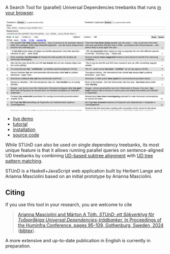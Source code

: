 A Search Tool for (parallel) Universal Dependencies treebanks that runs [in your browser](https://demo.spraakbanken.gu.se/stund).

![STUnD GUI](img/replacement2.png)


- [live demo](https://demo.spraakbanken.gu.se/stund)
- [tutorial](tutorial.md)
- [installation](installation.md)
- [source code](https://github.com/harisont/STUnD)

While STUnD can also be used on single dependency treebanks, its most unique feature is that it allows running parallel queries on sentence-aligned UD treebanks by combining [UD-based subtree alignment](https://github.com/harisont/concept-alignment) with [UD tree pattern matching](https://github.com/harisont/deptreehs/blob/main/pattern_matching_and_replacement.md).

STUnD is a Haskell+JavaScript web application built by Herbert Lange and Arianna Masciolini based on an initial prototype by Arianna Masciolini. 

## Citing
If you use this tool in your research, you are welcome to cite

> [Arianna Masciolini and Márton A Tóth. _STUnD: ett Sökverktyg för Tvåspråkiga Universal Dependencies-trädbanker._ In Proceedings of the Huminfra Conference, pages 95–109, Gothenburg, Sweden, 2024](https://doi.org/10.3384/ecp205013) ([bibtex](stund.bib)).

A more extensive and up-to-date publication in English is currently in preparation.
